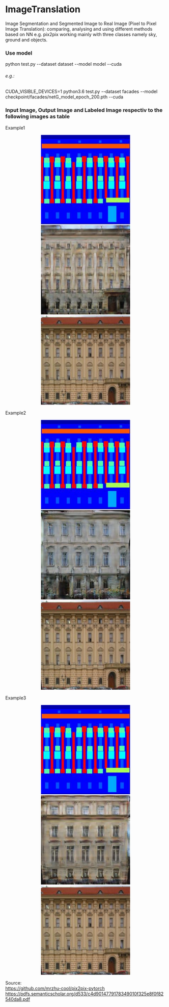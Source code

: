 # ImageTranslation
Image Segmentation and Segmented Image to Real Image (Pixel to Pixel Image Translation): comparing, analysing and using different methods based on NN e.g. pix2pix working mainly with three classes namely sky, ground and objects.

### Use model
python test.py --dataset dataset --model model --cuda
###### e.g.:
CUDA_VISIBLE_DEVICES=1 python3.6 test.py --dataset facades --model checkpoint/facades/netG_model_epoch_200.pth --cuda

### Input Image, Output Image and Labeled Image respectiv to the following images as table
Example1
<p align="center">
  <img src="https://github.com/ImageSeg/ImageTranslation/blob/master/result/input/cmp_b0202.jpg" width="280"/>
  <img src="https://github.com/ImageSeg/ImageTranslation/blob/master/result/facades/cmp_b0202.jpg" width="280"/>
  <img src="https://github.com/ImageSeg/ImageTranslation/blob/master/result/gold_standard/cmp_b0202.jpg" width="280"/>
</p>
Example2
<p align="center">
  <img src="https://github.com/ImageSeg/ImageTranslation/blob/master/result/input/cmp_b0202.jpg" width="280"/>
  <img src="https://github.com/ImageSeg/ImageTranslation/blob/master/result/facades/cmp_b0203.jpg" width="280"/>
  <img src="https://github.com/ImageSeg/ImageTranslation/blob/master/result/gold_standard/cmp_b0202.jpg" width="280"/>
</p>
Example3
<p align="center">
  <img src="https://github.com/ImageSeg/ImageTranslation/blob/master/result/input/cmp_b0202.jpg" width="280"/>
  <img src="https://github.com/ImageSeg/ImageTranslation/blob/master/result/facades/cmp_b0204.jpg" width="280"/>
  <img src="https://github.com/ImageSeg/ImageTranslation/blob/master/result/gold_standard/cmp_b0202.jpg" width="280"/>
</p>


Source: <br>
https://github.com/mrzhu-cool/pix2pix-pytorch <br>
https://pdfs.semanticscholar.org/d533/c4d9014779178349010f325e8f0f82540da8.pdf
